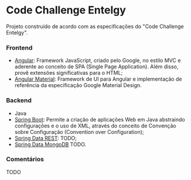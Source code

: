 # Code Challenge Entelgy #

Projeto construído de acordo com as especificações do "Code Challenge Entelgy".

### Frontend ###

* [Angular](https://github.com/angular/angular.js): Framework JavaScript, criado pelo Google, no estilo MVC e aderente ao conceito de SPA (Single Page Application). Além disso, provê extensões significativas para o HTML;
* [Angular Material](https://github.com/angular/material): Framework de UI para Angular e implementação de referência da especificação Google Material Design.

### Backend ###

* Java
* [Spring Boot](https://github.com/spring-projects/spring-boot): Permite a criação de aplicações Web em Java abstraindo configurações e o uso de XML, através do conceito de Convenção sobre Configuração (Convention over Configuration);
* [Spring Data REST](https://github.com/spring-projects/spring-data-rest): TODO;
* [Spring Data MongoDB](https://github.com/spring-projects/spring-data-mongodb) TODO.

### Comentários ###

TODO
